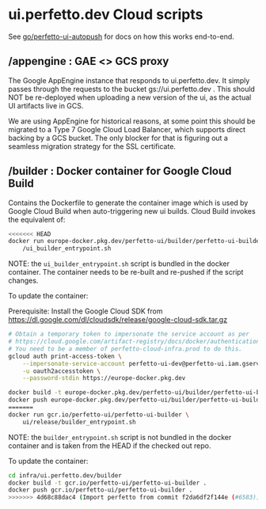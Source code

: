 # ui.perfetto.dev Cloud scripts

See [go/perfetto-ui-autopush](http://go/perfetto-ui-autopush) for docs on how
this works end-to-end.

## /appengine : GAE <> GCS proxy

The Google AppEngine instance that responds to ui.perfetto.dev.
It simply passes through the requests to the bucket gs://ui.perfetto.dev .
This should NOT be re-deployed when uploading a new version of the ui,
as the actual UI artifacts live in GCS.

We are using AppEngine for historical reasons, at some point this should
be migrated to a Type 7 Google Cloud Load Balancer, which supports
direct backing by a GCS bucket. The only blocker for that is figuring out
a seamless migration strategy for the SSL certificate.

## /builder : Docker container for Google Cloud Build

Contains the Dockerfile to generate the container image which is used by
Google Cloud Build when auto-triggering new ui builds.
Cloud Build invokes the equivalent of:

```bash
<<<<<<< HEAD
docker run europe-docker.pkg.dev/perfetto-ui/builder/perfetto-ui-builder \
    /ui_builder_entrypoint.sh
```

NOTE: the `ui_builder_entrypoint.sh` script is bundled in the docker container.
The container needs to be re-built and re-pushed if the script changes.

To update the container:

Prerequisite:
Install the Google Cloud SDK from https://dl.google.com/dl/cloudsdk/release/google-cloud-sdk.tar.gz 


```bash
# Obtain a temporary token to impersonate the service account as per
# https://cloud.google.com/artifact-registry/docs/docker/authentication
# You need to be a member of perfetto-cloud-infra.prod to do this.
gcloud auth print-access-token \
    --impersonate-service-account perfetto-ui-dev@perfetto-ui.iam.gserviceaccount.com | docker login \
    -u oauth2accesstoken \
    --password-stdin https://europe-docker.pkg.dev

docker build -t europe-docker.pkg.dev/perfetto-ui/builder/perfetto-ui-builder infra/ui.perfetto.dev/builder
docker push europe-docker.pkg.dev/perfetto-ui/builder/perfetto-ui-builder
=======
docker run gcr.io/perfetto-ui/perfetto-ui-builder \
    ui/release/builder_entrypoint.sh
```

NOTE: the `builder_entrypoint.sh` script is not bundled in the docker container
and is taken from the HEAD if the checked out repo.

To update the container:

```bash
cd infra/ui.perfetto.dev/builder
docker build -t gcr.io/perfetto-ui/perfetto-ui-builder .
docker push gcr.io/perfetto-ui/perfetto-ui-builder .
>>>>>>> 4d68c88dac4 (Import perfetto from commit f2da6df2f144e (#6583))
```
